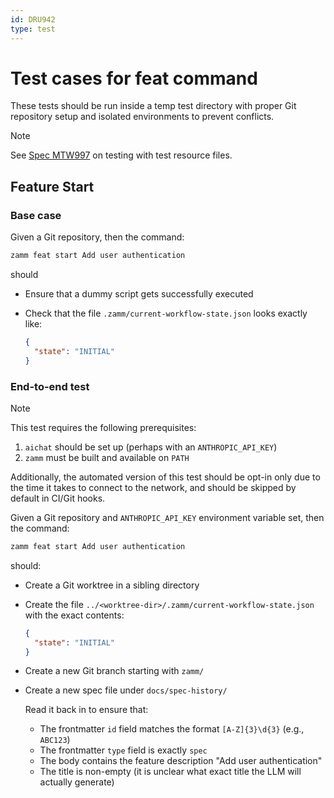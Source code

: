 ```yaml
---
id: DRU942
type: test
---
```


# Test cases for feat command

These tests should be run inside a temp test directory with proper Git repository setup and isolated environments to prevent conflicts.

> [!NOTE]
> See [Spec MTW997](/docs/test-file-resources.md) on testing with test resource files.

## Feature Start

### Base case

Given a Git repository, then the command:

```bash
zamm feat start Add user authentication
```

should

- Ensure that a dummy script gets successfully executed
- Check that the file `.zamm/current-workflow-state.json` looks exactly like:

  ```json
  {
    "state": "INITIAL"
  }
  ```

### End-to-end test

> [!NOTE]
> This test requires the following prerequisites:
>
> 1. `aichat` should be set up (perhaps with an `ANTHROPIC_API_KEY`)
> 2. `zamm` must be built and available on `PATH`
>
> Additionally, the automated version of this test should be opt-in only due to the time it takes to connect to the network, and should be skipped by default in CI/Git hooks.

Given a Git repository and `ANTHROPIC_API_KEY` environment variable set, then the command:

```bash
zamm feat start Add user authentication
```

should:

- Create a Git worktree in a sibling directory
- Create the file `../<worktree-dir>/.zamm/current-workflow-state.json` with the exact contents:

  ```json
  {
    "state": "INITIAL"
  }
  ```

- Create a new Git branch starting with `zamm/`
- Create a new spec file under `docs/spec-history/`

  Read it back in to ensure that:
  - The frontmatter `id` field matches the format `[A-Z]{3}\d{3}` (e.g., `ABC123`)
  - The frontmatter `type` field is exactly `spec`
  - The body contains the feature description "Add user authentication"
  - The title is non-empty (it is unclear what exact title the LLM will actually generate)
